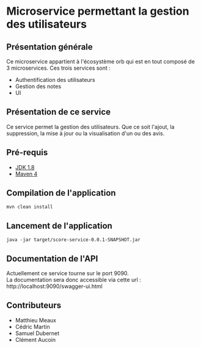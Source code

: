 # Microservice permettant la gestion des utilisateurs
## Présentation générale
Ce microservice appartient à l'écosystème orb qui est en tout composé de 3 microservices.
Ces trois services sont : 
* Authentification des utilisateurs
* Gestion des notes
* UI

## Présentation de ce service
Ce service permet la gestion des utilisateurs. Que ce soit l'ajout, la suppression, la mise à jour ou la visualisation d'un ou des avis.


## Pré-requis
* [JDK 1.8](http://www.oracle.com/technetwork/java/javase/downloads/jdk8-downloads-2133151.html)
* [Maven 4](https://maven.apache.org/)

## Compilation de l'application
``
mvn clean install
``

## Lancement de l'application
``
java -jar target/score-service-0.0.1-SNAPSHOT.jar
``

## Documentation de l'API
Actuellement ce service tourne sur le port 9090. <br/>
La documentation sera donc accessible via cette url : <br/>
http://localhost:9090/swagger-ui.html

## Contributeurs
* Matthieu Meaux
* Cédric Martin
* Samuel Dubernet
* Clément Aucoin
 